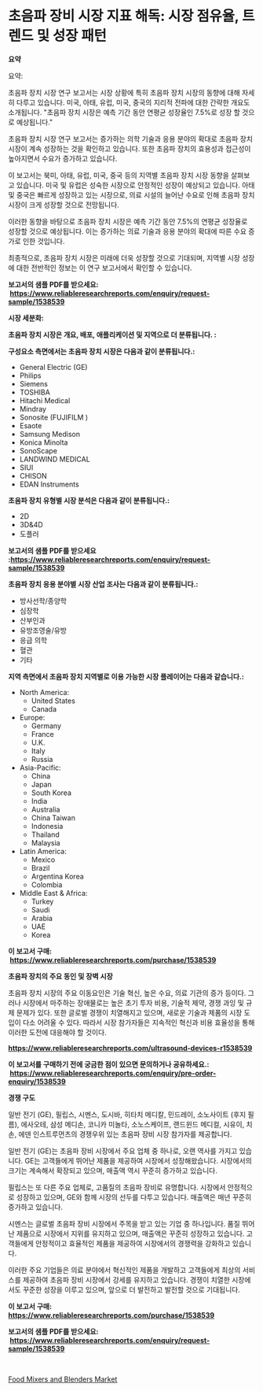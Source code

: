 <p><h1>초음파 장비 시장 지표 해독: 시장 점유율, 트렌드 및 성장 패턴</h1></p><p><strong>요약</strong></p>
<p><p>요약:</p><p>초음파 장치 시장 연구 보고서는 시장 상황에 특히 초음파 장치 시장의 동향에 대해 자세히 다루고 있습니다. 미국, 아태, 유럽, 미국, 중국의 지리적 전파에 대한 간략한 개요도 소개됩니다. "초음파 장치 시장은 예측 기간 동안 연평균 성장율인 7.5%로 성장 할 것으로 예상됩니다."</p><p>초음파 장치 시장 연구 보고서는 증가하는 의학 기술과 응용 분야의 확대로 초음파 장치 시장이 계속 성장하는 것을 확인하고 있습니다. 또한 초음파 장치의 효용성과 접근성이 높아지면서 수요가 증가하고 있습니다.</p><p>이 보고서는 북미, 아태, 유럽, 미국, 중국 등의 지역별 초음파 장치 시장 동향을 살펴보고 있습니다. 미국 및 유럽은 성숙한 시장으로 안정적인 성장이 예상되고 있습니다. 아태 및 중국은 빠르게 성장하고 있는 시장으로, 의료 시설의 늘어난 수요로 인해 초음파 장치 시장이 크게 성장할 것으로 전망됩니다. </p><p>이러한 동향을 바탕으로 초음파 장치 시장은 예측 기간 동안 7.5%의 연평균 성장율로 성장할 것으로 예상됩니다. 이는 증가하는 의료 기술과 응용 분야의 확대에 따른 수요 증가로 인한 것입니다. </p><p>최종적으로, 초음파 장치 시장은 미래에 더욱 성장할 것으로 기대되며, 지역별 시장 성장에 대한 전반적인 정보는 이 연구 보고서에서 확인할 수 있습니다.</p></p>
<p><strong>보고서의 샘플 PDF를 받으세요: &nbsp;<a href="https://www.reliableresearchreports.com/enquiry/request-sample/1538539">https://www.reliableresearchreports.com/enquiry/request-sample/1538539</a></strong></p>
<p><strong>시장 세분화:</strong></p>
<p><strong> 초음파 장치 시장은 개요, 배포, 애플리케이션 및 지역으로 더 분류됩니다. :</strong></p>
<p><strong>구성요소 측면에서는 초음파 장치 시장은 다음과 같이 분류됩니다.:</strong></p>
<p><ul><li>General Electric (GE)</li><li>Philips</li><li>Siemens</li><li>TOSHIBA</li><li>Hitachi Medical</li><li>Mindray</li><li>Sonosite (FUJIFILM )</li><li>Esaote</li><li>Samsung Medison</li><li>Konica Minolta</li><li>SonoScape</li><li>LANDWIND MEDICAL</li><li>SIUI</li><li>CHISON</li><li>EDAN Instruments</li></ul></p>
<p><strong> 초음파 장치 유형별 시장 분석은 다음과 같이 분류됩니다.:</strong></p>
<p><ul><li>2D</li><li>3D&4D</li><li>도플러</li></ul></p>
<p><strong>보고서의 샘플 PDF를 받으세요 :<a href="https://www.reliableresearchreports.com/enquiry/request-sample/1538539">https://www.reliableresearchreports.com/enquiry/request-sample/1538539</a></strong></p>
<p><strong> 초음파 장치 응용 분야별 시장 산업 조사는 다음과 같이 분류됩니다.:</strong></p>
<p><ul><li>방사선학/종양학</li><li>심장학</li><li>산부인과</li><li>유방조영술/유방</li><li>응급 의학</li><li>혈관</li><li>기타</li></ul></p>
<p><strong>지역 측면에서 초음파 장치 지역별로 이용 가능한 시장 플레이어는 다음과 같습니다.:</strong></p>
<p><ul>
    <li>
        North America:
        <ul>
            <li>United States</li>
            <li>Canada</li>
        </ul>
    </li>
    <li>
        Europe:
        <ul>
            <li>Germany</li>
            <li>France</li>
            <li>U.K.</li>
            <li>Italy</li>
            <li>Russia</li>
        </ul>
    </li>
    <li>
        Asia-Pacific:
        <ul>
            <li>China</li>
            <li>Japan</li>
            <li>South Korea</li>
            <li>India</li>
            <li>Australia</li>
            <li>China Taiwan</li>
            <li>Indonesia</li>
            <li>Thailand</li>
            <li>Malaysia</li>
        </ul>
    </li>
    <li>
        Latin America:
        <ul>
            <li>Mexico</li>
            <li>Brazil</li>
            <li>Argentina Korea</li>
            <li>Colombia</li>
        </ul>
    </li>
    <li>
        Middle East & Africa:
        <ul>
            <li>Turkey</li>
            <li>Saudi</li>
            <li>Arabia</li>
            <li>UAE</li>
            <li>Korea</li>
        </ul>
    </li>
    </ul></p>
<p><strong>이 보고서 구매: &nbsp;<a href="https://www.reliableresearchreports.com/purchase/1538539">https://www.reliableresearchreports.com/purchase/1538539</a></strong></p>
<p><strong>초음파 장치의 주요 동인 및 장벽 시장</strong></p>
<p><p>초음파 장치 시장의 주요 이동요인은 기술 혁신, 높은 수요, 의료 기관의 증가 등이다. 그러나 시장에서 마주하는 장애물로는 높은 초기 투자 비용, 기술적 제약, 경쟁 과잉 및 규제 문제가 있다. 또한 글로벌 경쟁이 치열해지고 있으며, 새로운 기술과 제품의 시장 도입이 다소 어려울 수 있다. 따라서 시장 참가자들은 지속적인 혁신과 비용 효율성을 통해 이러한 도전에 대응해야 할 것이다.</p></p>
<p><strong><a href="https://www.reliableresearchreports.com/ultrasound-devices-r1538539">https://www.reliableresearchreports.com/ultrasound-devices-r1538539</a></strong></p>
<p><strong>이 보고서를 구매하기 전에 궁금한 점이 있으면 문의하거나 공유하세요.: &nbsp;<a href="https://www.reliableresearchreports.com/enquiry/pre-order-enquiry/1538539">https://www.reliableresearchreports.com/enquiry/pre-order-enquiry/1538539</a></strong></p>
<p><strong>경쟁 구도</strong></p>
<p><p>일반 전기 (GE), 필립스, 시멘스, 도시바, 히타치 메디칼, 민드레이, 소노사이트 (후지 필름), 에사오테, 삼성 메디손, 코니카 미놀타, 소노스케이프, 랜드윈드 메디컬, 시유이, 치손, 에덴 인스트루먼츠의 경쟁우위 있는 초음파 장비 시장 참가자를 제공합니다.</p><p>일반 전기 (GE)는 초음파 장비 시장에서 주요 업체 중 하나로, 오랜 역사를 가지고 있습니다. GE는 고객들에게 뛰어난 제품을 제공하여 시장에서 성장해왔습니다. 시장에서의 크기는 계속해서 확장되고 있으며, 매출액 역시 꾸준히 증가하고 있습니다.</p><p>필립스는 또 다른 주요 업체로, 고품질의 초음파 장비로 유명합니다. 시장에서 안정적으로 성장하고 있으며, GE와 함께 시장의 선두를 다투고 있습니다. 매출액은 매년 꾸준히 증가하고 있습니다.</p><p>시멘스는 글로벌 초음파 장비 시장에서 주목을 받고 있는 기업 중 하나입니다. 품질 뛰어난 제품으로 시장에서 지위를 유지하고 있으며, 매출액은 꾸준히 성장하고 있습니다. 고객들에게 안정적이고 효율적인 제품을 제공하여 시장에서의 경쟁력을 강화하고 있습니다.</p><p>이러한 주요 기업들은 의료 분야에서 혁신적인 제품을 개발하고 고객들에게 최상의 서비스를 제공하여 초음파 장비 시장에서 강세를 유지하고 있습니다. 경쟁이 치열한 시장에서도 꾸준한 성장을 이루고 있으며, 앞으로 더 발전하고 발전할 것으로 기대됩니다.</p></p>
<p><strong>이 보고서 구매: &nbsp; <a href="https://www.reliableresearchreports.com/purchase/1538539">https://www.reliableresearchreports.com/purchase/1538539</a></strong></p>
<p><strong>보고서의 샘플 PDF를 받으세요: &nbsp;<a href="https://www.reliableresearchreports.com/enquiry/request-sample/1538539">https://www.reliableresearchreports.com/enquiry/request-sample/1538539</a></strong><strong></strong></p>
<p>&nbsp;</p>
<p><p><a href="https://view.publitas.com/reportprime-1/food-mixers-and-blenders-market-competitive-analysis-market-trends-and-forecast-to-2031/">Food Mixers and Blenders Market</a></p></p>